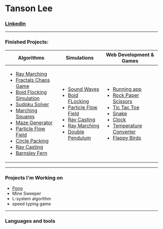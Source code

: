 # Tanson Lee

### [LinkedIn](www.linkedin.com/in/tanson-lee)

---

### Finished Projects:

| Algorithms                                                                                                                                                                                                                                                                                                                                                                                                                                                                                                                                                                                                                                                                                                                                                            | Simulations                                                                                                                                                                                                                                                                                                                                                                                                                                              | Web Development & Games                                                                                                                                                                                                                                                                                                                                                                                                                                                                 |
| --------------------------------------------------------------------------------------------------------------------------------------------------------------------------------------------------------------------------------------------------------------------------------------------------------------------------------------------------------------------------------------------------------------------------------------------------------------------------------------------------------------------------------------------------------------------------------------------------------------------------------------------------------------------------------------------------------------------------------------------------------------------- | -------------------------------------------------------------------------------------------------------------------------------------------------------------------------------------------------------------------------------------------------------------------------------------------------------------------------------------------------------------------------------------------------------------------------------------------------------- | --------------------------------------------------------------------------------------------------------------------------------------------------------------------------------------------------------------------------------------------------------------------------------------------------------------------------------------------------------------------------------------------------------------------------------------------------------------------------------------- |
| <ul><li>[Ray Marching](https://github.com/tansonlee/ray-marching)</li><li>[Fractals Chaos Game](https://github.com/tansonlee/fractals-with-chaos-game)</li><li>[Boid Flocking Simulation](https://github.com/tansonlee/flocking-simulation)</li><li>[Sudoku Solver](https://github.com/tansonlee/sudoku-solver)</li><li>[Marching Squares](https://github.com/tansonlee/marching-squares)</li><li>[Maze Generator](https://github.com/tansonlee/maze-generator)</li><li>[Particle Flow Field](https://github.com/tansonlee/particle-flow-field)</li><li>[Circle Packing](https://github.com/tansonlee/circle-packing)</li><li>[Ray Casting](https://github.com/tansonlee/2D-raycasting)</li><li>[Barnsley Fern](https://github.com/tansonlee/barnsley-fern)</li></ul> | <ul><li>[Sound Waves](https://github.com/tansonlee/sound-wave-simulator)</li><li>[Boid FLocking](https://github.com/tansonlee/flocking-simulation)</li><li>[Particle Flow Field](https://github.com/tansonlee/particle-flow-field)</li><li>[Ray Casting](https://github.com/tansonlee/2D-raycasting)</li><li>[Ray Marching](https://github.com/tansonlee/ray-marching)</li><li>[Double Pendulum](https://github.com/tansonlee/double-pendulum)</li></ul> | <ul><li>[Running app](https://github.com/tansonlee/running-app)</li><li>[Rock Paper Scissors](https://github.com/tansonlee/rock-paper-scissors)</li><li>[Tic Tac Toe](https://github.com/tansonlee/tic-tac-toe)</li><li>[Snake](https://github.com/tansonlee/snake)</li><li>[Clock](https://github.com/tansonlee/clock)</li><li>[Temperature Converter](https://github.com/tansonlee/temperature-converter)</li><li>[Flappy Birds](https://github.com/tansonlee/flappy-birds)</li></ul> |

---

### Projects I'm Working on
* [Pong](https://github.com/tansonlee/pong)
* Mine Sweeper
* L-system algorithm
* speed typing game

---

### Languages and tools
